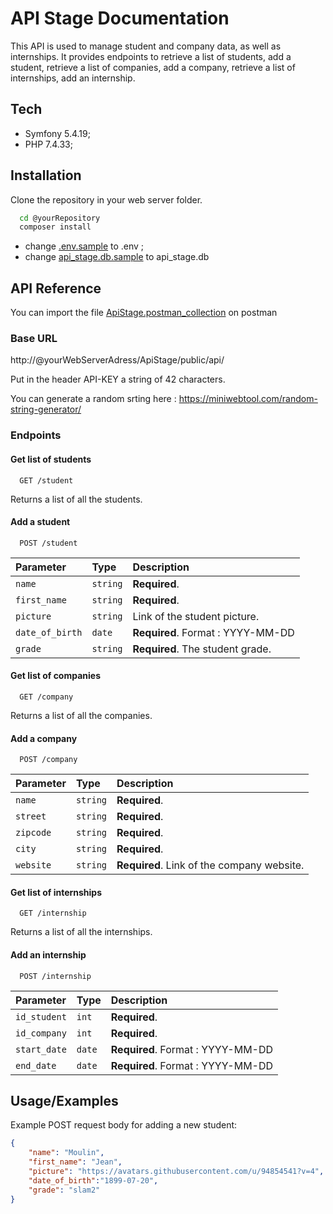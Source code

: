 
# API Stage Documentation

This API is used to manage student and company data, as well as internships. It provides endpoints to retrieve a list of students, add a student, retrieve a list of companies, add a company, retrieve a list of internships, add an internship.

## Tech

- Symfony 5.4.19;
- PHP 7.4.33;

## Installation

Clone the repository in your web server folder.

```bash
  cd @yourRepository
  composer install
```
- change [.env.sample](.env.sample) to .env ;
- change [api_stage.db.sample](DATA/api_stage.db.sample) to api_stage.db


## API Reference

You can import the file [ApiStage.postman_collection](ApiStage.postman_collection.json) on postman

### Base URL

http://@yourWebServerAdress/ApiStage/public/api/

Put in the header API-KEY a string of 42 characters.

You can generate a random srting here :
https://miniwebtool.com/random-string-generator/

### Endpoints

#### Get list of students

```http
  GET /student
```
Returns a list of all the students.

#### Add a student

```http
  POST /student
```

| Parameter | Type     | Description                |
| :-------- | :------- | :------------------------- |
| `name` | `string` | **Required**. |
| `first_name` | `string`| **Required**. |
| `picture` | `string` | Link of the student picture. |
| `date_of_birth` | `date`| **Required**. Format : YYYY-MM-DD|
| `grade` | `string` | **Required**. The student grade.|

#### Get list of companies

```http
  GET /company
```
Returns a list of all the companies.

#### Add a company

```http
  POST /company
```

| Parameter | Type    | Description                |
| :-------- | :------- | :-------------------------------- |
| `name` | `string` | **Required**. |
| `street` | `string` | **Required**. |
| `zipcode` | `string` | **Required**. |
| `city` | `string` | **Required**. |
| `website` | `string` | **Required**. Link of the company website.|

#### Get list of internships

```http
  GET /internship
```
Returns a list of all the internships.

#### Add an internship

```http
  POST /internship
```

| Parameter | Type    | Description                |
| :-------- | :------- | :-------------------------------- |
| `id_student` | `int` | **Required**. |
| `id_company` | `int` | **Required**. |
| `start_date` | `date` | **Required**. Format : YYYY-MM-DD |
| `end_date` | `date` | **Required**. Format : YYYY-MM-DD |

## Usage/Examples

Example POST request body for adding a new student:

```json
{
    "name": "Moulin",
    "first_name": "Jean",
    "picture": "https://avatars.githubusercontent.com/u/94854541?v=4",
    "date_of_birth":"1899-07-20",
    "grade": "slam2"
}
```